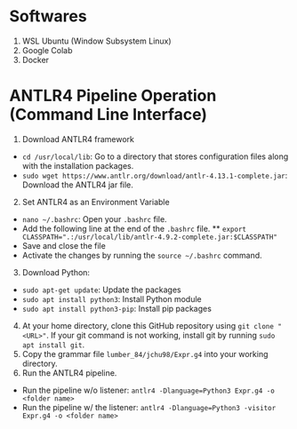 # Softwares

1. WSL Ubuntu (Window Subsystem Linux)
2. Google Colab
3. Docker

# ANTLR4 Pipeline Operation (Command Line Interface)


1. Download ANTLR4 framework
  * ``` cd /usr/local/lib ```: Go to a directory that stores configuration files along with the installation packages.
  * ``` sudo wget https://www.antlr.org/download/antlr-4.13.1-complete.jar ```: Download the ANTLR4 jar file.

2. Set ANTLR4 as an Environment Variable
  * ``` nano ~/.bashrc ```: Open your ``` .bashrc ``` file.
  * Add the following line at the end of the ```.bashrc``` file.
  ** ``` export CLASSPATH=".:/usr/local/lib/antlr-4.9.2-complete.jar:$CLASSPATH" ```
  * Save and close the file
  * Activate the changes by running the ``` source ~/.bashrc ``` command.
3. Download Python:
  *   ``` sudo apt-get update ```: Update the packages
  *   ``` sudo apt install python3 ```: Install Python module
  *   ``` sudo apt install python3-pip ```: Install pip packages
4. At your home directory, clone this GitHub repository using ``` git clone "<URL>" ```. If your git command is not working, install git by running ``` sudo apt install git ```. 
5. Copy the grammar file ``` lumber_84/jchu98/Expr.g4 ``` into your working directory.
6. Run the ANTLR4 pipeline.
  * Run the pipeline w/o listener: ``` antlr4 -Dlanguage=Python3 Expr.g4 -o <folder name> ```
  * Run the pipeline w/ the listener: ``` antlr4 -Dlanguage=Python3 -visitor Expr.g4 -o <folder name> ```
